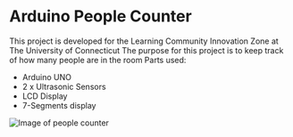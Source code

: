 # Arduino People Counter
This project is developed for the Learning Community Innovation Zone at The University of Connecticut
The purpose for this project is to keep track of how many people are in the room
Parts used:

- Arduino UNO
- 2 x Ultrasonic Sensors
- LCD Display
- 7-Segments display


![Image of people counter](https://github.com/ABraik-bit/people-counter/blob/main/People_counter_LCIZ.gif)
